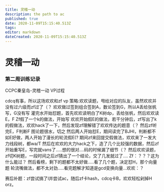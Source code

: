 ```yaml
---
title: 灵稽一动
description: the path to ac
published: true
date: 2020-11-09T15:15:40.513Z
tags: 
editor: markdown
dateCreated: 2020-11-09T15:15:40.513Z
---
```


# 灵稽一动
### 第二周训练记录
CCPC秦皇岛-灵稽一动 VP过程

cdcq有事，所以这场欢欢和zf vp
策略:欢欢读题，甩给对应的队友，虽然欢欢并没有过六级而zf过了（？
欢欢做过签到组合签到A，数论签到G，所以A丢给张帆写，G没有写
灌完水开始怼题，首先欢欢读明白了K树dp，丢给张帆，然后欢欢读E，F
Zf假了一个k的做法，开始写
欢欢开始假E的做法，若干分钟后，zf写出了k的假做法，欢欢hack了一下，然后发现zf理解错了欢欢传达的题意（？
然后zf听完E，F判断F 图论题很水，切之
然后两人开始怼E，期间读完了BJHI，判断都不如E好做，两人开始了漫长的轮流假E(?
期间zf来回提交假做法，欢欢来了一发大力线段树，都wa/T
然后在欢欢的大力hack之下，造了几个比较强的数据，然后zf开始重写E，写完就vans了.....想的很对....码的时候漏了细节（？
然后欢欢读题，zf切K树题，一段时间之后zf猜出了一个结论，交了几发就过了....
Zf：？？？这为什么能过？
然后看榜，剩下的题都不太好做.....看了几个题，决定怼H，那个向量题
轮流嘴做法，都不太对劲.....看完题解才知道是gcd变换向量...欢欢：？


赛后补题：zf尝试搞了I并尝试ac，随后zf卡hash，cdcq卡B，欢欢轻松剁掉H orz。

